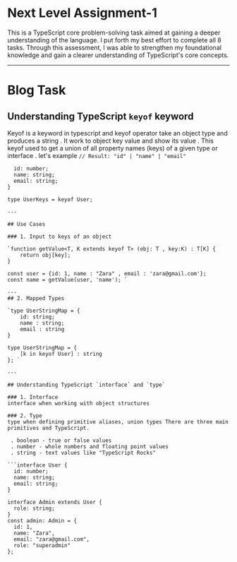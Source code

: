 # Next Level Assignment-1

This is a TypeScript core problem-solving task aimed at gaining a deeper understanding of the language. I put forth my best effort to complete all 8 tasks. Through this assessment, I was able to strengthen my foundational knowledge and gain a clearer understanding of TypeScript's core concepts.

---
# Blog Task

## Understanding TypeScript `keyof` keyword 

Keyof is a keyword in typescript and keyof operator take an object type and produces a string . It work to object key value and show its value .
This keyof used to get a union of all property names (keys) of a given type or interface . let's example `// Result: "id" | "name" | "email"`

```interface User {
  id: number;
  name: string;
  email: string;
}

type UserKeys = keyof User;

---

## Use Cases

### 1. Input to keys of an object

`function getValue<T, K extends keyof T> (obj: T , key:K) : T[K] {
    return obj[key];
}

const user = {id: 1, name : "Zara" , email : 'zara@gmail.com'};
const name = getValue(user, 'name'); `

---
## 2. Mapped Types

`type UserStringMap = {
    id: string;
    name : string;
    email : string
}

type UserStringMap = {
    [k in keyof User] : string
}; `

---

## Understanding TypeScript `interface` and `type`

### 1. Interface
interface when working with object structures 

### 2. Type
type when defining primitive aliases, union types There are three main primitives and TypeScript.

 . boolean - true or false values
 . number - whole numbers and floating point values
 . string - text values like "TypeScript Rocks"

```interface User {
  id: number;
  name: string;
  email: string;
}

interface Admin extends User {
  role: string;
}
const admin: Admin = {
  id: 1,
  name: "Zara",
  email: "zara@gmail.com",
  role: "superadmin"
};

